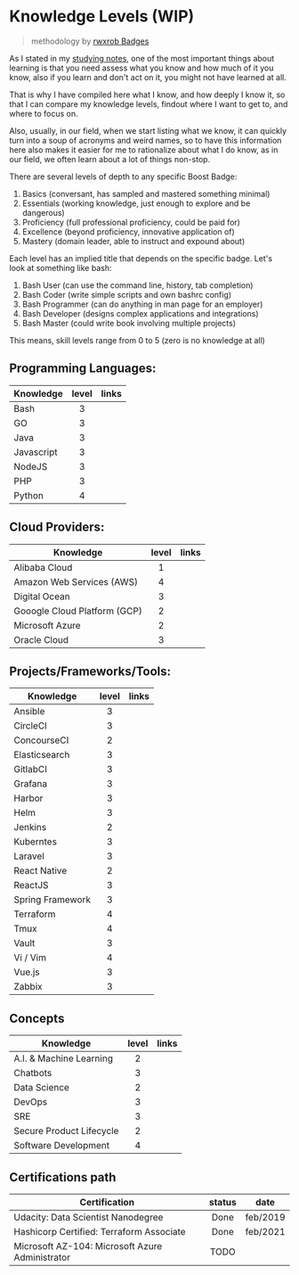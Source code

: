 # Knowledge Levels (WIP)
> methodology by [rwxrob Badges](https://github.com/rwxrob/zet/blob/main/20210924134227/README.md)

As I stated in my [studying notes](./notes/studying.md), one of the most important things about learning is that you need assess what you know and how much of it you know, also if you learn and don't act on it, you might not have learned at all.

That is why I have compiled here what I know, and how deeply I know it, so that I can compare my knowledge levels, findout where I want to get to, and where to focus on.

Also, usually, in our field, when we start listing what we know, it can quickly turn into a soup of acronyms and weird names, so to have this information here also makes it easier for me to rationalize about what I do know, as in our field, we often learn about a lot of things non-stop.

There are several levels of depth to any specific Boost Badge:

1. Basics (conversant, has sampled and mastered something minimal)
1. Essentials (working knowledge, just enough to explore and be dangerous)
1. Proficiency (full professional proficiency, could be paid for)
1. Excellence (beyond proficiency, innovative application of)
1. Mastery (domain leader, able to instruct and expound about)

Each level has an implied title that depends on the specific badge. Let's look at something like bash:

1. Bash User (can use the command line, history, tab completion)
1. Bash Coder (write simple scripts and own bashrc config)
1. Bash Programmer (can do anything in man page for an employer)
1. Bash Developer (designs complex applications and integrations)
1. Bash Master (could write book involving multiple projects)

This means, skill levels range from 0 to 5 (zero is no knowledge at all)

## Programming Languages:
| Knowledge  | level | links |
|------------|:-----:|-------|
| Bash       |   3   |       |
| GO         |   3   |       |
| Java       |   3   |       |
| Javascript |   3   |       |
| NodeJS     |   3   |       |
| PHP        |   3   |       |
| Python     |   4   |       |

## Cloud Providers:
| Knowledge                    | level | links |
|------------------------------|:-----:|-------|
| Alibaba Cloud                |   1   |       |
| Amazon Web Services (AWS)    |   4   |       |
| Digital Ocean                |   3   |       |
| Gooogle Cloud Platform (GCP) |   2   |       |
| Microsoft Azure              |   2   |       |
| Oracle Cloud                 |   3   |       |

## Projects/Frameworks/Tools:
| Knowledge        | level | links |
|------------------|:-----:|-------|
| Ansible          |   3   |       |
| CircleCI         |   3   |       |
| ConcourseCI      |   2   |       |
| Elasticsearch    |   3   |       |
| GitlabCI         |   3   |       |
| Grafana          |   3   |       |
| Harbor           |   3   |       |
| Helm             |   3   |       |
| Jenkins          |   2   |       |
| Kuberntes        |   3   |       |
| Laravel          |   3   |       |
| React Native     |   2   |       |
| ReactJS          |   3   |       |
| Spring Framework |   3   |       |
| Terraform        |   4   |       |
| Tmux             |   4   |       |
| Vault            |   3   |       |
| Vi / Vim         |   4   |       |
| Vue.js           |   3   |       |
| Zabbix           |   3   |       |

## Concepts
| Knowledge                | level | links |
|--------------------------|:-----:|-------|
| A.I. & Machine Learning  |   2   |       |
| Chatbots                 |   3   |       |
| Data Science             |   2   |       |
| DevOps                   |   3   |       |
| SRE                      |   3   |       |
| Secure Product Lifecycle |   2   |       |
| Software Development     |   4   |       |


## Certifications path
| Certification                                   | status | date     |
| ----------------------------------------------- | :----: | -------- |
| Udacity: Data Scientist Nanodegree              |  Done  | feb/2019 |
| Hashicorp Certified: Terraform Associate        |  Done  | feb/2021 |
| Microsoft AZ-104: Microsoft Azure Administrator |  TODO  |          |
